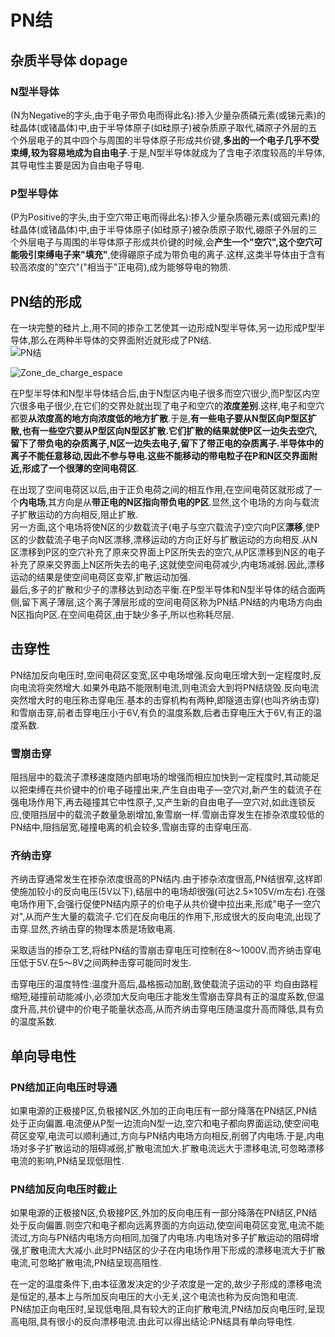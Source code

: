 # PN结
## 杂质半导体 dopage
### N型半导体
(N为Negative的字头,由于电子带负电而得此名):掺入少量杂质磷元素(或锑元素)的硅晶体(或锗晶体)中,由于半导体原子(如硅原子)被杂质原子取代,磷原子外层的五个外层电子的其中四个与周围的半导体原子形成共价键,**多出的一个电子几乎不受束缚,较为容易地成为自由电子**.于是,N型半导体就成为了含电子浓度较高的半导体,其导电性主要是因为自由电子导电.  

### P型半导体
(P为Positive的字头,由于空穴带正电而得此名):掺入少量杂质硼元素(或铟元素)的硅晶体(或锗晶体)中,由于半导体原子(如硅原子)被杂质原子取代,硼原子外层的三个外层电子与周围的半导体原子形成共价键的时候,会**产生一个"空穴",这个空穴可能吸引束缚电子来"填充"**,使得硼原子成为带负电的离子.这样,这类半导体由于含有较高浓度的"空穴"("相当于"正电荷),成为能够导电的物质.

## PN结的形成
在一块完整的硅片上,用不同的掺杂工艺使其一边形成N型半导体,另一边形成P型半导体,那么在两种半导体的交界面附近就形成了PN结.  
![PN结](https://encrypted-tbn1.gstatic.com/images?q=tbn:ANd9GcTPAEhtIiAwPxSFR81daEhDstJgy1C19Z-7DJCnwGRJ3HPGzaZd)

![Zone_de_charge_espace](http://upload.wikimedia.org/wikipedia/commons/1/1a/Zone_de_charge_espace.png)

在P型半导体和N型半导体结合后,由于N型区内电子很多而空穴很少,而P型区内空穴很多电子很少,在它们的交界处就出现了电子和空穴的**浓度差别**.这样,电子和空穴都要**从浓度高的地方向浓度低的地方扩散**.于是,**有一些电子要从N型区向P型区扩散,也有一些空穴要从P型区向N型区扩散.它们扩散的结果就使P区一边失去空穴,留下了带负电的杂质离子,N区一边失去电子,留下了带正电的杂质离子.半导体中的离子不能任意移动,因此不参与导电.这些不能移动的带电粒子在P和N区交界面附近,形成了一个很薄的空间电荷区**.
  
在出现了空间电荷区以后,由于正负电荷之间的相互作用,在空间电荷区就形成了一个**内电场**,其方向是从**带正电的N区指向带负电的P区**.显然,这个电场的方向与载流子扩散运动的方向相反,阻止扩散.  
另一方面,这个电场将使N区的少数载流子(电子与空穴载流子)空穴向P区**漂移**,使P区的少数载流子电子向N区漂移,漂移运动的方向正好与扩散运动的方向相反.从N区漂移到P区的空穴补充了原来交界面上P区所失去的空穴,从P区漂移到N区的电子补充了原来交界面上N区所失去的电子,这就使空间电荷减少,内电场减弱.因此,漂移运动的结果是使空间电荷区变窄,扩散运动加强.  
最后,多子的扩散和少子的漂移达到动态平衡.在P型半导体和N型半导体的结合面两侧,留下离子薄层,这个离子薄层形成的空间电荷区称为PN结.PN结的内电场方向由N区指向P区.在空间电荷区,由于缺少多子,所以也称耗尽层.

## 击穿性
PN结加反向电压时,空间电荷区变宽,区中电场增强.反向电压增大到一定程度时,反向电流将突然增大.如果外电路不能限制电流,则电流会大到将PN结烧毁.反向电流突然增大时的电压称击穿电压.基本的击穿机构有两种,即隧道击穿(也叫齐纳击穿)和雪崩击穿,前者击穿电压小于6V,有负的温度系数,后者击穿电压大于6V,有正的温度系数.
### 雪崩击穿
阻挡层中的载流子漂移速度随内部电场的增强而相应加快到一定程度时,其动能足以把束缚在共价键中的价电子碰撞出来,产生自由电子—空穴对,新产生的载流子在强电场作用下,再去碰撞其它中性原子,又产生新的自由电子—空穴对,如此连锁反应,使阻挡层中的载流子数量急剧增加,象雪崩一样.雪崩击穿发生在掺杂浓度较低的PN结中,阻挡层宽,碰撞电离的机会较多,雪崩击穿的击穿电压高.
### 齐纳击穿
齐纳击穿通常发生在掺杂浓度很高的PN结内.由于掺杂浓度很高,PN结很窄,这样即使施加较小的反向电压(5V以下),结层中的电场却很强(可达2.5×105V/m左右).在强电场作用下,会强行促使PN结内原子的价电子从共价键中拉出来,形成"电子一空穴对",从而产生大量的载流子.它们在反向电压的作用下,形成很大的反向电流,出现了击穿.显然,齐纳击穿的物理本质是场致电离.

采取适当的掺杂工艺,将硅PN结的雪崩击穿电压可控制在8～1000V.而齐纳击穿电压低于5V.在5～8V之间两种击穿可能同时发生.

击穿电压的温度特性:温度升高后,晶格振动加剧,致使载流子运动的平 均自由路程缩短,碰撞前动能减小,必须加大反向电压才能发生雪崩击穿具有正的温度系数,但温度升高,共价键中的价电子能量状态高,从而齐纳击穿电压随温度升高而降低,具有负的温度系数.

## 单向导电性
### PN结加正向电压时导通
如果电源的正极接P区,负极接N区,外加的正向电压有一部分降落在PN结区,PN结处于正向偏置.电流便从P型一边流向N型一边,空穴和电子都向界面运动,使空间电荷区变窄,电流可以顺利通过,方向与PN结内电场方向相反,削弱了内电场.于是,内电场对多子扩散运动的阻碍减弱,扩散电流加大.扩散电流远大于漂移电流,可忽略漂移电流的影响,PN结呈现低阻性.

### PN结加反向电压时截止
如果电源的正极接N区,负极接P区,外加的反向电压有一部分降落在PN结区,PN结处于反向偏置.则空穴和电子都向远离界面的方向运动,使空间电荷区变宽,电流不能流过,方向与PN结内电场方向相同,加强了内电场.内电场对多子扩散运动的阻碍增强,扩散电流大大减小.此时PN结区的少子在内电场作用下形成的漂移电流大于扩散电流,可忽略扩散电流,PN结呈现高阻性.

在一定的温度条件下,由本征激发决定的少子浓度是一定的,故少子形成的漂移电流是恒定的,基本上与所加反向电压的大小无关,这个电流也称为反向饱和电流.  
PN结加正向电压时,呈现低电阻,具有较大的正向扩散电流,PN结加反向电压时,呈现高电阻,具有很小的反向漂移电流.由此可以得出结论:PN结具有单向导电性.
